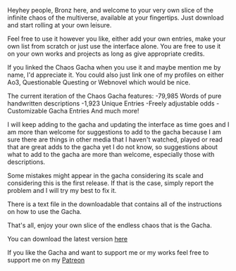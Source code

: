 Heyhey people, Bronz here, and welcome to your very own slice of the infinite chaos of the multiverse, available at your fingertips. Just download and start rolling at your own leisure.

Feel free to use it however you like, either add your own entries, make your own list from scratch or just use the interface alone. You are free to use it on your own works and projects as long as give appropriate credits.

If you linked the Chaos Gacha when you use it and maybe mention me by name, I'd appreciate it. You could also just link one of my profiles on either Ao3, Questionable Questing or Webnovel which would be nice.

The current iteration of the Chaos Gacha features:
-79,985 Words of pure handwritten descriptions
-1,923 Unique Entries
-Freely adjustable odds
-Customizable Gacha Entries
And much more!

I will keep adding to the gacha and updating the interface as time goes and I am more than welcome for suggestions to add to the gacha because I am sure there are things in other media that I haven't watched, played or read that are great adds to the gacha yet I do not know, so suggestions about what to add to the gacha are more than welcome, especially those with descriptions.

Some mistakes might appear in the gacha considering its scale and considering this is the first release. If that is the case, simply report the problem and I will try my best to fix it.

There is a text file in the downloadable that contains all of the instructions on how to use the Gacha. 

That's all, enjoy your own slice of the endless chaos that is the Gacha.

You can download the latest version [here](https://github.com/Bronzdeck/ChaosGacha/releases/tag/v1.0.0)

If you like the Gacha and want to support me or my works feel free to support me on my [Patreon](https://patreon.com/BronzDeck)
